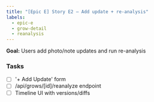 ```yaml
---
title: "[Epic E] Story E2 — Add update + re-analysis"
labels:
  - epic-e
  - grow-detail
  - reanalysis
---
```


**Goal:** Users add photo/note updates and run re-analysis

### Tasks
- [ ] '+ Add Update' form
- [ ] /api/grows/[id]/reanalyze endpoint
- [ ] Timeline UI with versions/diffs

